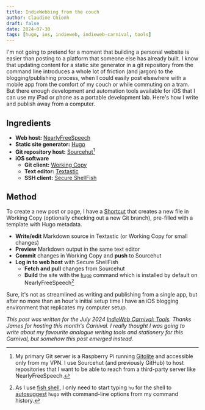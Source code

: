```yaml
---
title: IndieWebbing from the couch
author: Claudine Chionh
draft: false
date: 2024-07-30
tags: [hugo, ios, indieweb, indieweb-carnival, tools]
---
```


I'm not going to pretend for a moment that building a personal website is easier than posting to a platform that someone else has already built. I know that updating content for a static site generator in a git repository from the command line introduces a whole lot of friction (and jargon) to the blogging/publishing process, when I could easily post elsewhere with a mobile app from the comfort of my couch or while commuting on a tram. But there enough development and automation tools available for iOS that I can use my iPad or phone as a portable development lab. Here's how I write and publish away from a computer.

## Ingredients

- **Web host:** [NearlyFreeSpeech](https://www.nearlyfreespeech.net/)
- **Static site generator:** [Hugo](https://gohugo.io/)
- **Git repository host:** [Sourcehut](https://sourcehut.org/)[^githost]
- **iOS software**
  - **Git client:** [Working Copy](https://workingcopy.app/)
  - **Text editor:** [Textastic](https://www.textasticapp.com/)
  - **SSH client:** [Secure ShellFish](https://secureshellfish.app/)

[^githost]: My primary Git server is a Raspberry Pi running [Gitolite](https://gitolite.com/gitolite/index.html) and accessible only from my VPN. I use Sourcehut (and previously GitHub) to host repositories that I want to be able to reach from a third-party server like NearlyFreeSpeech.

## Method

To create a new post or page, I have a [Shortcut](https://support.apple.com/en-au/guide/shortcuts/welcome/ios) that creates a new file in Working Copy (optionally checking out a new Git branch), pre-filled with a template with Hugo metadata.

- **Write/edit** Markdown source in Textastic (or Working Copy for small changes)
- **Preview** Markdown output in the same text editor
- **Commit** changes in Working Copy and **push** to Sourcehut
- **Log in to web host** with Secure ShellFish
  - **Fetch and pull** changes from Sourcehut
  - **Build** the site with the [`hugo`](https://gohugo.io/commands/hugo/) command which is installed by default on NearlyFreeSpeech[^fish]

[^fish]: As I use [fish shell](https://fishshell.com/), I only need to start typing `hu` for the shell to [autosuggest](https://fishshell.com/docs/current/interactive.html#autosuggestions) `hugo` with command-line options from my command history.

Sure, it's not as streamlined as writing and publishing from a single app, but after no more than an hour's initial setup time I have an iOS blogging environment that replicates my computer setup.

*This post was written for the July 2024 [IndieWeb Carnival: Tools](https://jamesg.blog/2024/07/01/indieweb-carnival-tools/). Thanks James for hosting this month's Carnival. I really thought I was going to write about my favourite analogue writing tools and stationery for this Carnival, but somehow this post emerged instead.*
